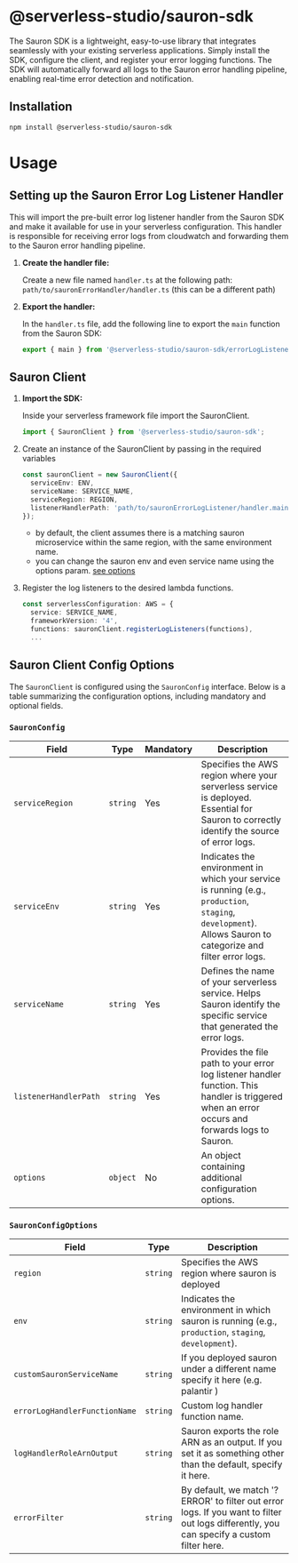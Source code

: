# @serverless-studio/sauron-sdk
The Sauron SDK is a lightweight, easy-to-use library that integrates seamlessly with your existing serverless applications.
Simply install the SDK, configure the client, and register your error logging functions.
The SDK will automatically forward all logs to the Sauron error handling pipeline, enabling real-time error detection and notification.

## Installation

```bash
npm install @serverless-studio/sauron-sdk
```

# Usage

## Setting up the Sauron Error Log Listener Handler
This will import the pre-built error log listener handler from the Sauron SDK and make it available for use in your serverless configuration. This handler is responsible for receiving error logs from cloudwatch and forwarding them to the Sauron error handling pipeline.

1. **Create the handler file:**

   Create a new file named `handler.ts` at the following path: `path/to/sauronErrorHandler/handler.ts` (this can be a different path)

2. **Export the handler:**

   In the `handler.ts` file, add the following line to export the `main` function from the Sauron SDK:

     ```typescript
     export { main } from '@serverless-studio/sauron-sdk/errorLogListenerHandler';
     ```

## Sauron Client 

1. **Import the SDK:**

    Inside your serverless framework file import the SauronClient.
    ```typescript
    import { SauronClient } from '@serverless-studio/sauron-sdk';
    ```

2. Create an instance of the SauronClient by passing in the required variables
  
    ```typescript
    const sauronClient = new SauronClient({
      serviceEnv: ENV,
      serviceName: SERVICE_NAME,
      serviceRegion: REGION,
      listenerHandlerPath: 'path/to/sauronErrorLogListener/handler.main'
    });
    ```

    * by default, the client assumes there is a matching sauron microservice within the same region, with the same environment name.
    * you can change the sauron env and even service name using the options param. [see options](#sauron-options)

3. Register the log listeners to the desired lambda functions.
    ```typescript
    const serverlessConfiguration: AWS = {
      service: SERVICE_NAME,
      frameworkVersion: '4',
      functions: sauronClient.registerLogListeners(functions),
      ...
    ```

## Sauron Client Config Options

The `SauronClient` is configured using the `SauronConfig` interface. Below is a table summarizing the configuration options, including mandatory and optional fields.

### `SauronConfig`

| Field                     | Type     | Mandatory | Description|
| ------------------------- | -------- | --------- | ----------------------------- |
| `serviceRegion`           | `string` | Yes       | Specifies the AWS region where your serverless service is deployed. Essential for Sauron to correctly identify the source of error logs.|
| `serviceEnv`              | `string` | Yes       | Indicates the environment in which your service is running (e.g., `production`, `staging`, `development`). Allows Sauron to categorize and filter error logs.|
| `serviceName`             | `string` | Yes       | Defines the name of your serverless service. Helps Sauron identify the specific service that generated the error logs.|
| `listenerHandlerPath`     | `string` | Yes       | Provides the file path to your error log listener handler function. This handler is triggered when an error occurs and forwards logs to Sauron.|
| `options`                 | `object` | No        | An object containing additional configuration options.

### `SauronConfigOptions` <a name="sauron-options"></a>

| Field                     | Type     | Description |
-----------| --------------------- | -------------- |
| `region`           | `string` | Specifies the AWS region where sauron is deployed|
| `env`              | `string` | Indicates the environment in which sauron is running (e.g., `production`, `staging`, `development`).|
| `customSauronServiceName`             | `string` | If you deployed sauron under a different name specify it here (e.g. palantir )|
| `errorLogHandlerFunctionName`     | `string` | Custom log handler function name.|
| `logHandlerRoleArnOutput`                 | `string` | Sauron exports the role ARN as an output. If you set it as something other than the default, specify it here.
| `errorFilter`                 | `string` | By default, we match '?ERROR' to filter out error logs. If you want to filter out logs differently, you can specify a custom filter here.
